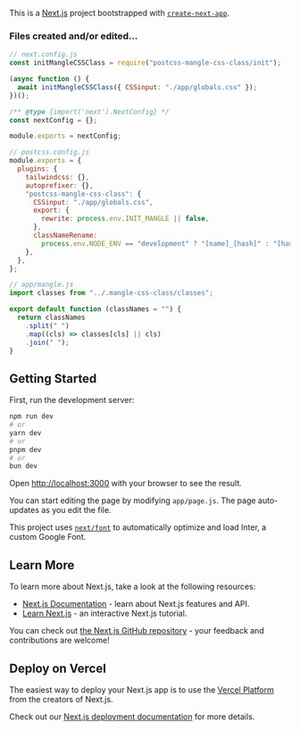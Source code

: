 This is a [Next.js](https://nextjs.org/) project bootstrapped with [`create-next-app`](https://github.com/vercel/next.js/tree/canary/packages/create-next-app).


### Files created and/or edited...

```js
// next.config.js
const initMangleCSSClass = require("postcss-mangle-css-class/init");

(async function () {
  await initMangleCSSClass({ CSSinput: "./app/globals.css" });
})();

/** @type {import('next').NextConfig} */
const nextConfig = {};

module.exports = nextConfig;
```

```js
// postcss.config.js 
module.exports = {
  plugins: {
    tailwindcss: {},
    autoprefixer: {},
    "postcss-mangle-css-class": {
      CSSinput: "./app/globals.css",
      export: {
        rewrite: process.env.INIT_MANGLE || false,
      },
      classNameRename:
        process.env.NODE_ENV == "development" ? "[name]_[hash]" : "[hash]",
    },
  },
};
```

```js
// app/mangle.js 
import classes from "../.mangle-css-class/classes";

export default function (classNames = "") {
  return classNames
    .split(" ")
    .map((cls) => classes[cls] || cls)
    .join(" ");
}
```

## Getting Started

First, run the development server:

```bash
npm run dev
# or
yarn dev
# or
pnpm dev
# or
bun dev
```

Open [http://localhost:3000](http://localhost:3000) with your browser to see the result.

You can start editing the page by modifying `app/page.js`. The page auto-updates as you edit the file.

This project uses [`next/font`](https://nextjs.org/docs/basic-features/font-optimization) to automatically optimize and load Inter, a custom Google Font.

## Learn More

To learn more about Next.js, take a look at the following resources:

- [Next.js Documentation](https://nextjs.org/docs) - learn about Next.js features and API.
- [Learn Next.js](https://nextjs.org/learn) - an interactive Next.js tutorial.

You can check out [the Next.js GitHub repository](https://github.com/vercel/next.js/) - your feedback and contributions are welcome!

## Deploy on Vercel

The easiest way to deploy your Next.js app is to use the [Vercel Platform](https://vercel.com/new?utm_medium=default-template&filter=next.js&utm_source=create-next-app&utm_campaign=create-next-app-readme) from the creators of Next.js.

Check out our [Next.js deployment documentation](https://nextjs.org/docs/deployment) for more details.
